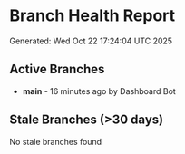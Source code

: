 # Branch Health Report
Generated: Wed Oct 22 17:24:04 UTC 2025

## Active Branches
- **main** - 16 minutes ago by Dashboard Bot

## Stale Branches (>30 days)
No stale branches found
